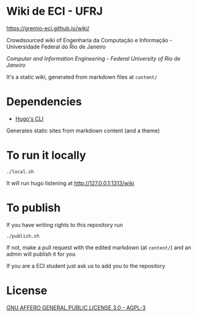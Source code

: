 # Wiki de ECI - UFRJ

https://gremio-eci.github.io/wiki/

Crowdsourced wiki of Engenharia da Computação e Informação - Universidade Federal do Rio de Janeiro

*Computer and Information Engineering - Federal University of Rio de Janeiro*

It's a static wiki, generated from markdown files at `content/`

# Dependencies

- [Hugo's CLI](https://github.com/gohugoio/hugo)

Generates static sites from markdown content (and a theme)

# To run it locally

`./local.sh`

It will run hugo listening at http://127.0.0.1:1313/wiki

# To publish

If you have writing rights to this repository run

`./publish.sh`

If not, make a pull request with the edited markdown (at `content/`) and an admin will publish it for you

If you are a ECI student just ask us to add you to the repository

# License

[GNU AFFERO GENERAL PUBLIC LICENSE 3.0 - AGPL-3](LICENSE.md)
